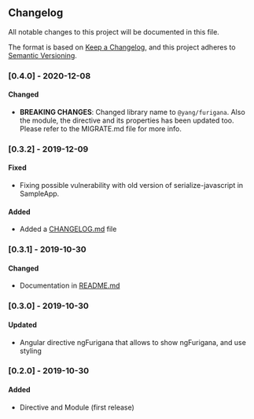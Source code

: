 ## Changelog
All notable changes to this project will be documented in this file.

The format is based on [Keep a Changelog](https://keepachangelog.com/en/1.0.0/), and this project adheres to [Semantic Versioning](https://semver.org/spec/v2.0.0.html).

### [0.4.0] - 2020-12-08

#### Changed
- **BREAKING CHANGES**: Changed library name to `@yang/furigana`. Also the module, the directive and its properties has been updated too. Please refer to the MIGRATE.md file for more info.

### [0.3.2] - 2019-12-09
#### Fixed
- Fixing possible vulnerability with old version of serialize-javascript in SampleApp.
#### Added
- Added a [CHANGELOG.md](https://github.com/Carbammato/ng-furigana/blob/main/CHANGELOG.md) file
### [0.3.1] - 2019-10-30
#### Changed
- Documentation in [README.md](https://github.com/Carbammato/ng-furigana/blob/main/README.md)
### [0.3.0] - 2019-10-30
#### Updated
- Angular directive ngFurigana that allows to show ngFurigana, and use styling
### [0.2.0] - 2019-10-30
#### Added
- Directive and Module (first release)
